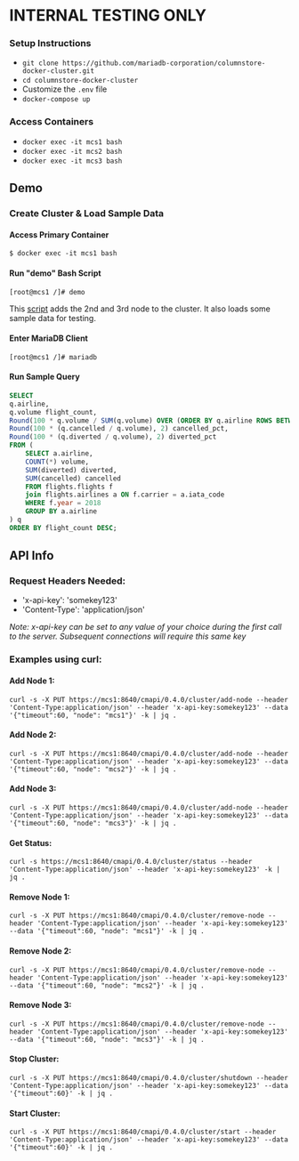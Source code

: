 # INTERNAL TESTING ONLY

### Setup Instructions

* ```git clone https://github.com/mariadb-corporation/columnstore-docker-cluster.git```
* ```cd columnstore-docker-cluster```
* Customize the ```.env``` file
* ```docker-compose up```

### Access Containers

* ```docker exec -it mcs1 bash```
* ```docker exec -it mcs2 bash```
* ```docker exec -it mcs3 bash```

## Demo

### Create Cluster & Load Sample Data

#### Access Primary Container
```
$ docker exec -it mcs1 bash
```
#### Run "demo" Bash Script
```
[root@mcs1 /]# demo
```

This [script](scripts/demo) adds the 2nd and 3rd node to the cluster. It also loads some sample data for testing.

#### Enter MariaDB Client
```
[root@mcs1 /]# mariadb
```
#### Run Sample Query
```sql
SELECT
q.airline,
q.volume flight_count,
Round(100 * q.volume / SUM(q.volume) OVER (ORDER BY q.airline ROWS BETWEEN unbounded preceding AND unbounded following),2) market_share_pct,
Round(100 * (q.cancelled / q.volume), 2) cancelled_pct,
Round(100 * (q.diverted / q.volume), 2) diverted_pct
FROM (
    SELECT a.airline,
    COUNT(*) volume,
    SUM(diverted) diverted,
    SUM(cancelled) cancelled
    FROM flights.flights f
    join flights.airlines a ON f.carrier = a.iata_code
    WHERE f.year = 2018
    GROUP BY a.airline
) q
ORDER BY flight_count DESC;
```

## API Info

### Request Headers Needed:

* 'x-api-key': 'somekey123'
* 'Content-Type': 'application/json'

*Note: x-api-key can be set to any value of your choice during the first call to the server. Subsequent connections will require this same key*

### Examples using curl:

#### Add Node 1:
```
curl -s -X PUT https://mcs1:8640/cmapi/0.4.0/cluster/add-node --header 'Content-Type:application/json' --header 'x-api-key:somekey123' --data '{"timeout":60, "node": "mcs1"}' -k | jq .
```
#### Add Node 2:
```
curl -s -X PUT https://mcs1:8640/cmapi/0.4.0/cluster/add-node --header 'Content-Type:application/json' --header 'x-api-key:somekey123' --data '{"timeout":60, "node": "mcs2"}' -k | jq .
```
#### Add Node 3:
```
curl -s -X PUT https://mcs1:8640/cmapi/0.4.0/cluster/add-node --header 'Content-Type:application/json' --header 'x-api-key:somekey123' --data '{"timeout":60, "node": "mcs3"}' -k | jq .
```
#### Get Status:
```
curl -s https://mcs1:8640/cmapi/0.4.0/cluster/status --header 'Content-Type:application/json' --header 'x-api-key:somekey123' -k | jq .
```
#### Remove Node 1:
```
curl -s -X PUT https://mcs1:8640/cmapi/0.4.0/cluster/remove-node --header 'Content-Type:application/json' --header 'x-api-key:somekey123' --data '{"timeout":60, "node": "mcs1"}' -k | jq .
```
#### Remove Node 2:
```
curl -s -X PUT https://mcs1:8640/cmapi/0.4.0/cluster/remove-node --header 'Content-Type:application/json' --header 'x-api-key:somekey123' --data '{"timeout":60, "node": "mcs2"}' -k | jq .
```
#### Remove Node 3:
```
curl -s -X PUT https://mcs1:8640/cmapi/0.4.0/cluster/remove-node --header 'Content-Type:application/json' --header 'x-api-key:somekey123' --data '{"timeout":60, "node": "mcs3"}' -k | jq .
```
#### Stop Cluster:
```
curl -s -X PUT https://mcs1:8640/cmapi/0.4.0/cluster/shutdown --header 'Content-Type:application/json' --header 'x-api-key:somekey123' --data '{"timeout":60}' -k | jq .
```
#### Start Cluster:
```
curl -s -X PUT https://mcs1:8640/cmapi/0.4.0/cluster/start --header 'Content-Type:application/json' --header 'x-api-key:somekey123' --data '{"timeout":60}' -k | jq .
```
